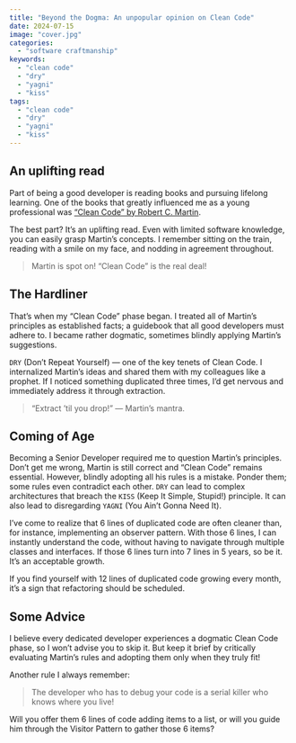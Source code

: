 ```yaml
---
title: "Beyond the Dogma: An unpopular opinion on Clean Code"
date: 2024-07-15
image: "cover.jpg"
categories: 
  - "software craftmanship"
keywords:
  - "clean code" 
  - "dry"
  - "yagni"
  - "kiss"
tags:
  - "clean code" 
  - "dry"
  - "yagni"
  - "kiss"
---
```

## An uplifting read
Part of being a good developer is reading books and pursuing lifelong learning. One of the books that greatly influenced me as a young professional was [“Clean Code” by Robert C. Martin](https://amzn.to/3XZ8j3J). 

The best part? It’s an uplifting read. Even with limited software knowledge, you can easily grasp Martin’s concepts. I remember sitting on the train, reading with a smile on my face, and nodding in agreement throughout.

> Martin is spot on! “Clean Code” is the real deal!

## The Hardliner
That’s when my “Clean Code” phase began. I treated all of Martin’s principles as established facts; a guidebook that all good developers must adhere to. I became rather dogmatic, sometimes blindly applying Martin’s suggestions.

`DRY` (Don’t Repeat Yourself) — one of the key tenets of Clean Code. I internalized Martin’s ideas and shared them with my colleagues like a prophet. If I noticed something duplicated three times, I’d get nervous and immediately address it through extraction.

> “Extract ’til you drop!” — Martin’s mantra.

## Coming of Age
Becoming a Senior Developer required me to question Martin’s principles. Don’t get me wrong, Martin is still correct and “Clean Code” remains essential. However, blindly adopting all his rules is a mistake. Ponder them; some rules even contradict each other. `DRY` can lead to complex architectures that breach the `KISS` (Keep It Simple, Stupid!) principle. It can also lead to disregarding `YAGNI` (You Ain’t Gonna Need It).

I’ve come to realize that 6 lines of duplicated code are often cleaner than, for instance, implementing an observer pattern. With those 6 lines, I can instantly understand the code, without having to navigate through multiple classes and interfaces. If those 6 lines turn into 7 lines in 5 years, so be it. It’s an acceptable growth.

If you find yourself with 12 lines of duplicated code growing every month, it’s a sign that refactoring should be scheduled.

## Some Advice
I believe every dedicated developer experiences a dogmatic Clean Code phase, so I won’t advise you to skip it. But keep it brief by critically evaluating Martin’s rules and adopting them only when they truly fit!

Another rule I always remember: 

> The developer who has to debug your code is a serial killer who knows where you live!

Will you offer them 6 lines of code adding items to a list, or will you guide him through the Visitor Pattern to gather those 6 items?